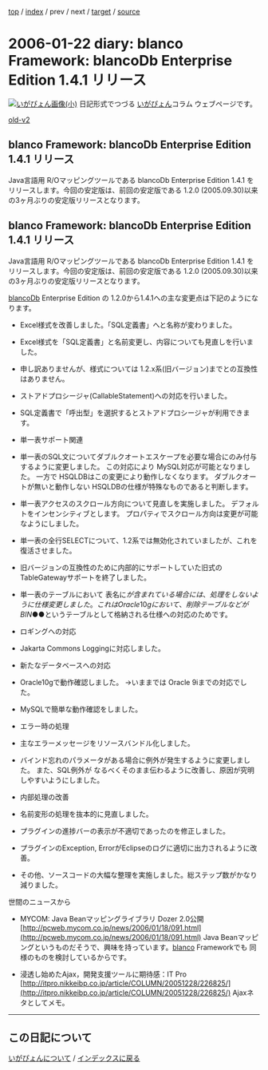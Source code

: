 [top](https://igapyon.github.io/diary/) 
 / [index](https://igapyon.github.io/diary/2006/index.html) 
 / prev 
 / next 
 / [target](https://igapyon.github.io/diary/2006/ig060122.html) 
 / [source](https://github.com/igapyon/diary/blob/gh-pages/2006/ig060122.html.src.md) 

2006-01-22 diary: blanco Framework: blancoDb Enterprise Edition 1.4.1 リリース
=====================================================================================================
[![いがぴょん画像(小)](https://igapyon.github.io/diary/images/iga200306s.jpg "いがぴょん")](https://igapyon.github.io/diary/memo/memoigapyon.html) 日記形式でつづる [いがぴょん](https://igapyon.github.io/diary/memo/memoigapyon.html)コラム ウェブページです。

[old-v2](ig060122-orig.html)

## blanco Framework: blancoDb Enterprise Edition 1.4.1 リリース

Java言語用 R/Oマッピングツールである blancoDb Enterprise Edition 1.4.1 をリリースします。今回の安定版は、前回の安定版である 1.2.0 (2005.09.30)以来の3ヶ月ぶりの安定版リリースとなります。

## blanco Framework: blancoDb Enterprise Edition 1.4.1 リリース

Java言語用 R/Oマッピングツールである blancoDb Enterprise Edition 1.4.1 をリリースします。今回の安定版は、前回の安定版である
1.2.0 (2005.09.30)以来の3ヶ月ぶりの安定版リリースとなります。

[blancoDb](http://www.igapyon.jp/blanco/blancodb.html) Enterprise Edition の 1.2.0から1.4.1への主な変更点は下記のようになります。
* Excel様式を改善しました。「SQL定義書」へと名称が変わりました。
  
* Excel様式を「SQL定義書」と名前変更し、内容についても見直しを行いました。
    
* 申し訳ありませんが、様式については 1.2.x系(旧バージョン)までとの互換性はありません。
  

  
* ストアドプロシージャ(CallableStatement)への対応を行いました。
  
* SQL定義書で「呼出型」を選択するとストアドプロシージャが利用できます。
  

  
* 単一表サポート関連
  
* 単一表のSQL文についてダブルクオートエスケープを必要な場合にのみ付与するように変更しました。
  この対応により MySQL対応が可能となりました。
  一方で HSQLDBはこの変更により動作しなくなります。
    ダブルクオートが無いと動作しない HSQLDBの仕様が特殊なものであると判断します。
    
* 単一表アクセスのスクロール方向について見直しを実施しました。
    デフォルトをインセンシティブとします。
    プロパティでスクロール方向は変更が可能なようにしました。
    
* 単一表の全行SELECTについて、1.2系では無効化されていましたが、これを復活させました。
    
* 旧バージョンの互換性のために内部的にサポートしていた旧式のTableGatewayサポートを終了しました。
    
* 単一表のテーブルにおいて 表名に$が含まれている場合には、処理をしないように仕様変更しました。
    これは Oracle10gにおいて、削除テーブルなどが BIN$●●というテーブルとして格納される仕様への対応のためです。
  

  
* ロギングへの対応
  
* Jakarta Commons Loggingに対応しました。
  

  
* 新たなデータベースへの対応
  
* Oracle10gで動作確認しました。
    →いままでは Oracle 9iまでの対応でした。
    
* MySQLで簡単な動作確認をしました。
  

  
* エラー時の処理
  
* 主なエラーメッセージをリソースバンドル化しました。
    
* バインド忘れのパラメータがある場合に例外が発生するように変更しました。
    また、SQL例外が なるべくそのまま伝わるように改善し、原因が究明しやすいようにしました。
  

  
* 内部処理の改善
  
* 名前変形の処理を抜本的に見直しました。
    
* プラグインの進捗バーの表示が不適切であったのを修正しました。
    
* プラグインのException, ErrorがEclipseのログに適切に出力されるように改善。
    
* その他、ソースコードの大幅な整理を実施しました。総ステップ数がかなり減りました。
  
世間のニュースから
* MYCOM: Java Beanマッピングライブラリ Dozer 2.0公開
  [http://pcweb.mycom.co.jp/news/2006/01/18/091.html](http://pcweb.mycom.co.jp/news/2006/01/18/091.html)
  Java Beanマッピングというものだそうで、興味を持っています。[blanco](http://www.igapyon.jp/blanco/blanco.ja.html) Frameworkでも 同様のものを検討しているからです。
  
* 浸透し始めたAjax，開発支援ツールに期待感：IT Pro
  [http://itpro.nikkeibp.co.jp/article/COLUMN/20051228/226825/](http://itpro.nikkeibp.co.jp/article/COLUMN/20051228/226825/)
  Ajaxネタとしてメモ。


----------------------------------------------------------------------------------------------------

## この日記について
[いがぴょんについて](https://igapyon.github.io/diary/memo/memoigapyon.html) / [インデックスに戻る](https://igapyon.github.io/diary/idxall.html)
